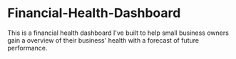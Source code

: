 # Financial-Health-Dashboard
This is a financial health dashboard I've built to help small business owners gain a overview of their business' health with a forecast of future performance. 
